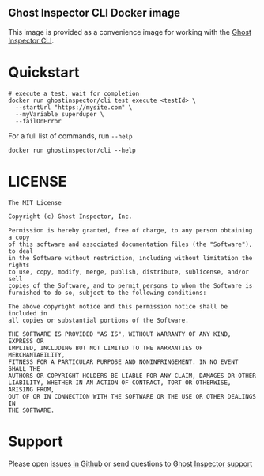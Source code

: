 ## Ghost Inspector CLI Docker image

This image is provided as a convenience image for working with the [Ghost Inspector CLI](https://ghostinspector.com/docs/api/cli/).

# Quickstart

```
# execute a test, wait for completion
docker run ghostinspector/cli test execute <testId> \
  --startUrl "https://mysite.com" \
  --myVariable superduper \
  --failOnError
```

For a full list of commands, run `--help`

```
docker run ghostinspector/cli --help
```

# LICENSE

```
The MIT License

Copyright (c) Ghost Inspector, Inc.

Permission is hereby granted, free of charge, to any person obtaining a copy
of this software and associated documentation files (the "Software"), to deal
in the Software without restriction, including without limitation the rights
to use, copy, modify, merge, publish, distribute, sublicense, and/or sell
copies of the Software, and to permit persons to whom the Software is
furnished to do so, subject to the following conditions:

The above copyright notice and this permission notice shall be included in
all copies or substantial portions of the Software.

THE SOFTWARE IS PROVIDED "AS IS", WITHOUT WARRANTY OF ANY KIND, EXPRESS OR
IMPLIED, INCLUDING BUT NOT LIMITED TO THE WARRANTIES OF MERCHANTABILITY,
FITNESS FOR A PARTICULAR PURPOSE AND NONINFRINGEMENT. IN NO EVENT SHALL THE
AUTHORS OR COPYRIGHT HOLDERS BE LIABLE FOR ANY CLAIM, DAMAGES OR OTHER
LIABILITY, WHETHER IN AN ACTION OF CONTRACT, TORT OR OTHERWISE, ARISING FROM,
OUT OF OR IN CONNECTION WITH THE SOFTWARE OR THE USE OR OTHER DEALINGS IN
THE SOFTWARE.
```

# Support

Please open [issues in Github](https://github.com/ghost-inspector/docker-test-runner/issues) or send questions to [Ghost Inspector support](https://ghostinspector.com/support/)
